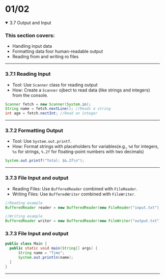# 01/02
<details open>
  <summary>3.7 Output and Input</summary>
   
### This section covers:
  - Handling input data
  - Formatting data foor human-readable output
  - Reading from and writing ro files

<hr>

### 3.7.1 Reading Input

 - Tool: Use `Scanner` class for reading output<br>
 - How: Create a `Scanner` ojbect to read data (like strings and integers) from the console. 

```java
Scanner fetch = new Scanner(System.in);
String name = fetch.nextLine(); //Reads a string
int age = fetch.nectInt; //Read an integer
```
<hr>

  ### 3.7.2 Formatting Output
- Tool: Use `System.out.printf`.<br>
- How: Format strings with placeholders for variables(e.g., `%d` for integers, `%s` for strings, `%.2f` for floating-point numbers with two decimals)

```java
System.out.printf("Total: $&.2f\n");
```

<hr>

  ### 3.7.3 File Input and output
- Reading Files: Use `BufferedReader` combined with `FileReader`.<br>
- Writing Files: Use `BufferedWriter` combined with `FileWriter`.

```java
//Reading example
BufferedReader reader = new BufferedReader(new FileReader("input.txt"));
```
```java
//Writing example
BufferedReader writer = new BufferedReader(new FileWriter("output.txt"));
```

  ### 3.7.3 File Input and output
  ```java
  public class Main {
    public static void main(String[] args) {
        String name = "Timo";
        System.out.println(name);
    }
}
  ```
<hr>

</details>
